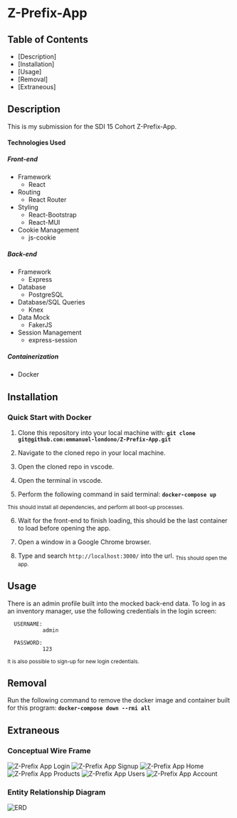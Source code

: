 # Z-Prefix-App


## Table of Contents

- [Description]
- [Installation]
- [Usage]
- [Removal]
- [Extraneous]



## Description

This is my submission for the SDI 15 Cohort Z-Prefix-App.

#### Technologies Used
##### Front-end 
+ Framework
	+ React
+ Routing
	+ React Router
+ Styling
	+ React-Bootstrap
	+ React-MUI
+ Cookie Management
	+ js-cookie


##### Back-end 
+ Framework
	+ Express
+ Database
	+ PostgreSQL
+ Database/SQL Queries
	+ Knex
+ Data Mock
	+ FakerJS
+ Session Management
	+ express-session

##### Containerization
+ Docker


## Installation

### Quick Start with Docker


1. Clone this repository into your local machine with:       **```git clone git@github.com:emmanuel-londono/Z-Prefix-App.git```**

2. Navigate to the cloned repo in your local machine.

3. Open the cloned repo in vscode.

4. Open the terminal in vscode.

5. Perform the following command in said terminal:   **```docker-compose up```**

<sub> This should install all dependencies, and perform all boot-up processes.</sub>
	
6. Wait for the front-end to finish loading, this should be the last container to load before opening the app. 

7. Open a window in a Google Chrome browser.

8. Type and search ```http://localhost:3000/``` into the url. <sub> This should open the app.</sub>


## Usage

There is an admin profile built into the mocked back-end data. To log in as an inventory manager, use the following credentials in the login screen: 


      USERNAME:
               admin
               
      PASSWORD:
               123
	              
<sub>It is also possible to sign-up for new login credentials. </sub>


## Removal

Run the following command to remove the docker image and container built for this program: **```docker-compose down --rmi all```**


## Extraneous

### Conceptual Wire Frame

![Z-Prefix App Login](https://user-images.githubusercontent.com/123216952/230739645-503182fd-3300-40e2-abb3-55bf8828e3bd.png)
![Z-Prefix App Signup](https://user-images.githubusercontent.com/123216952/230739652-a478ea7b-355f-4e16-8e28-225616fc9795.png)
![Z-Prefix App Home](https://user-images.githubusercontent.com/123216952/230739654-9fc1cc1f-e1ed-4667-9e4f-beb19f244bb7.png)
![Z-Prefix App Products](https://user-images.githubusercontent.com/123216952/230739658-5ff47cb2-cfb6-4672-b1ce-46e69dbd2944.png)
![Z-Prefix App Users](https://user-images.githubusercontent.com/123216952/230739662-bd4ed1ca-6926-4f4c-a110-1dcaed3aef8c.png)
![Z-Prefix App Account](https://user-images.githubusercontent.com/123216952/230739666-d0ad3a28-66b3-45ed-9e12-9a401fbdf490.png)

### Entity Relationship Diagram
![ERD](https://user-images.githubusercontent.com/123216952/230739845-8ca047a0-5057-4c63-a1a4-a9f5dd31685c.png)


